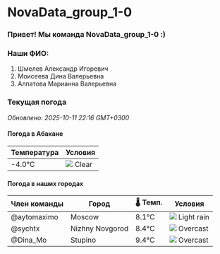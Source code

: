 # NovaData_group_1-0
### Привет! Мы команда NovaData_group_1-0 :)

### Наши ФИО:
1. Шмелев Александр Игоревич
2. Моисеева Дина Валерьевна
3. Алпатова Марианна Валерьевна

### Текущая погода
<!-- WEATHER:START -->
_Обновлено: 2025-10-11 22:16 GMT+0300_

#### Погода в Абакане

| Температура | Условия |
|-------------|----------|
| -4.0°C     | ![](https://cdn.weatherapi.com/weather/64x64/night/113.png) Clear |

#### Погода в наших городах

| Член команды  | Город               | 🌡️ Темп.  | Условия          |
|---------------|---------------------|-----------|--------------------|
| @aytomaximo    | Moscow              |    8.1°C | ![](https://cdn.weatherapi.com/weather/64x64/night/296.png) Light rain   |
| @sychtx        | Nizhny Novgorod     |    8.4°C | ![](https://cdn.weatherapi.com/weather/64x64/night/122.png) Overcast     |
| @Dina_Mo       | Stupino             |    9.4°C | ![](https://cdn.weatherapi.com/weather/64x64/night/122.png) Overcast     |

<!-- WEATHER:END -->
